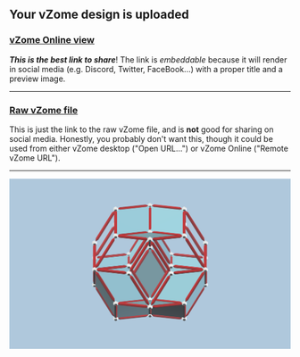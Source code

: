 ## Your vZome design is uploaded

### [vZome Online view][embed]

***This is the best link to share***!  The link is *embeddable* because it will render in social media (e.g. Discord, Twitter, FaceBook...) with a proper title and a preview image.

---

### [Raw vZome file][raw]

This is just the link to the raw vZome file, and is **not** good for
sharing on social media.
Honestly, you probably don't want this, though it could be used from either
vZome desktop ("Open URL...") or vZome Online ("Remote vZome URL").

---

![Image](<Triacon-dimpled-3-fold.png>)


[embed]: <https://vzome.com/app/embed.py?url=https://raw.githubusercontent.com/John-Kostick/vzome-sharing/main/2021/08/20/07-48-21-Triacon-dimpled-3-fold/Triacon-dimpled-3-fold.vZome>
[raw]: <https://raw.githubusercontent.com/John-Kostick/vzome-sharing/main/2021/08/20/07-48-21-Triacon-dimpled-3-fold/Triacon-dimpled-3-fold.vZome>
